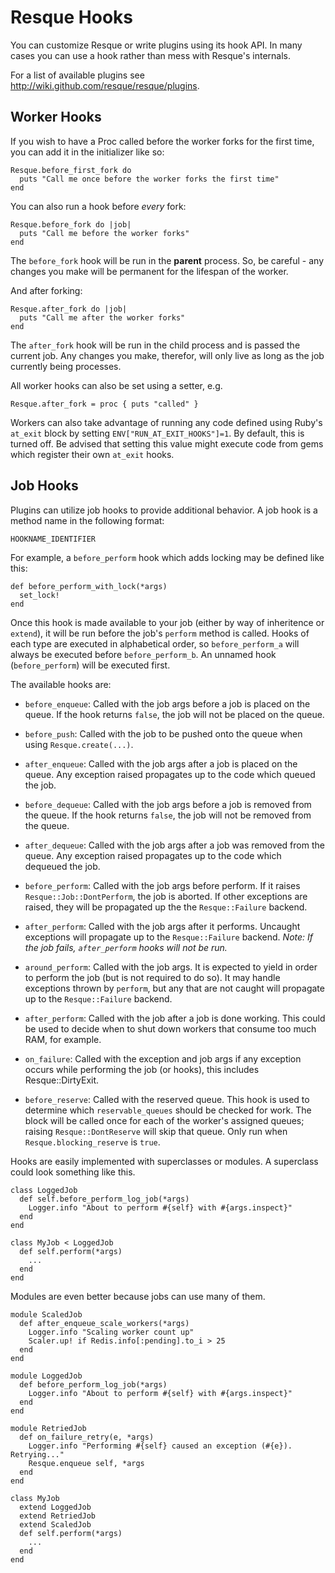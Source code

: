 Resque Hooks
============

You can customize Resque or write plugins using its hook API. In many
cases you can use a hook rather than mess with Resque's internals.

For a list of available plugins see
<http://wiki.github.com/resque/resque/plugins>.


Worker Hooks
------------

If you wish to have a Proc called before the worker forks for the
first time, you can add it in the initializer like so:

    Resque.before_first_fork do
      puts "Call me once before the worker forks the first time"
    end

You can also run a hook before _every_ fork:

    Resque.before_fork do |job|
      puts "Call me before the worker forks"
    end

The `before_fork` hook will be run in the **parent** process. So, be
careful - any changes you make will be permanent for the lifespan of
the worker.

And after forking:

    Resque.after_fork do |job|
      puts "Call me after the worker forks"
    end

The `after_fork` hook will be run in the child process and is passed
the current job. Any changes you make, therefor, will only live as
long as the job currently being processes.

All worker hooks can also be set using a setter, e.g.

    Resque.after_fork = proc { puts "called" }


Workers can also take advantage of running any code defined using Ruby's `at_exit` block by setting
`ENV["RUN_AT_EXIT_HOOKS"]=1`. By default, this is turned off. Be advised that setting this value might execute
code from gems which register their own `at_exit` hooks.

Job Hooks
---------

Plugins can utilize job hooks to provide additional behavior. A job
hook is a method name in the following format:

    HOOKNAME_IDENTIFIER

For example, a `before_perform` hook which adds locking may be defined
like this:

    def before_perform_with_lock(*args)
      set_lock!
    end

Once this hook is made available to your job (either by way of
inheritence or `extend`), it will be run before the job's `perform`
method is called. Hooks of each type are executed in alphabetical order,
so `before_perform_a` will always be executed before `before_perform_b`.
An unnamed hook (`before_perform`) will be executed first.

The available hooks are:

* `before_enqueue`: Called with the job args before a job is placed on the queue.
  If the hook returns `false`, the job will not be placed on the queue.

* `before_push`: Called with the job to be pushed onto the queue when using
  `Resque.create(...)`.

* `after_enqueue`: Called with the job args after a job is placed on the queue.
  Any exception raised propagates up to the code which queued the job.

* `before_dequeue`: Called with the job args before a job is removed from the queue.
  If the hook returns `false`, the job will not be removed from the queue.

* `after_dequeue`: Called with the job args after a job was removed from the queue.
  Any exception raised propagates up to the code which dequeued the job.

* `before_perform`: Called with the job args before perform. If it raises
  `Resque::Job::DontPerform`, the job is aborted. If other exceptions
  are raised, they will be propagated up the the `Resque::Failure`
  backend.

* `after_perform`: Called with the job args after it performs. Uncaught
  exceptions will propagate up to the `Resque::Failure` backend. *Note: If the job fails, `after_perform` hooks will not be run.*

* `around_perform`: Called with the job args. It is expected to yield in order
  to perform the job (but is not required to do so). It may handle exceptions
  thrown by `perform`, but any that are not caught will propagate up to the
  `Resque::Failure` backend.

* `after_perform`: Called with the job after a job is done working. This could
  be used to decide when to shut down workers that consume too much RAM, for example.

* `on_failure`: Called with the exception and job args if any exception occurs
  while performing the job (or hooks), this includes Resque::DirtyExit.

* `before_reserve`: Called with the reserved queue. This hook is used to
  determine which `reservable_queues` should be checked for work. The block will
  be called once for each of the worker's assigned queues; raising
  `Resque::DontReserve` will skip that queue. Only run when
  `Resque.blocking_reserve` is `true`.

Hooks are easily implemented with superclasses or modules. A superclass could
look something like this.

    class LoggedJob
      def self.before_perform_log_job(*args)
        Logger.info "About to perform #{self} with #{args.inspect}"
      end
    end

    class MyJob < LoggedJob
      def self.perform(*args)
        ...
      end
    end

Modules are even better because jobs can use many of them.

    module ScaledJob
      def after_enqueue_scale_workers(*args)
        Logger.info "Scaling worker count up"
        Scaler.up! if Redis.info[:pending].to_i > 25
      end
    end

    module LoggedJob
      def before_perform_log_job(*args)
        Logger.info "About to perform #{self} with #{args.inspect}"
      end
    end

    module RetriedJob
      def on_failure_retry(e, *args)
        Logger.info "Performing #{self} caused an exception (#{e}). Retrying..."
        Resque.enqueue self, *args
      end
    end

    class MyJob
      extend LoggedJob
      extend RetriedJob
      extend ScaledJob
      def self.perform(*args)
        ...
      end
    end
